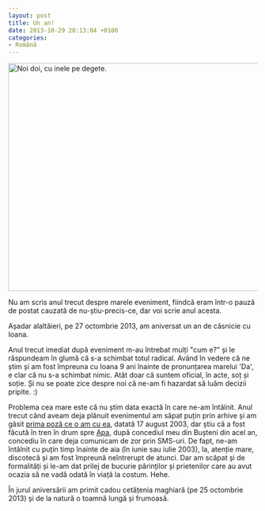 ```yaml
---
layout: post
title: Un an!
date: 2013-10-29 20:13:04 +0100
categories:
- Română
---
```

<a href="http://www.rusiczki.net/wp-content/uploads/2013/10/oficial.jpg"><img src="http://www.rusiczki.net/wp-content/uploads/2013/10/oficial-693x460.jpg" alt="Noi doi, cu inele pe degete." width="693" height="460" class="alignnone size-medium wp-image-4605" /></a>

Nu am scris anul trecut despre marele eveniment, fiindcă eram într-o pauză de postat cauzată de nu-știu-precis-ce, dar voi scrie anul acesta.

Așadar alaltăieri, pe 27 octombrie 2013, am aniversat un an de căsnicie cu Ioana.

Anul trecut imediat după eveniment m-au întrebat mulți "cum e?" și le răspundeam în glumă că s-a schimbat totul radical. Având în vedere că ne știm și am fost împreuna cu Ioana 9 ani înainte de pronunțarea marelui 'Da', e clar că nu s-a schimbat nimic. Atât doar că suntem oficial, în acte, soț și soție. Și nu se poate zice despre noi că ne-am fi hazardat să luăm decizii pripite. :)

Problema cea mare este că nu știm data exactă în care ne-am întâlnit. Anul trecut când aveam deja plănuit evenimentul am săpat puțin prin arhive și am găsit <a href="http://www.rusiczki.net/wp-content/uploads/2013/10/ioana-in-tren.jpg">prima poză ce o am cu ea</a>, datată 17 august 2003, dar știu că a fost făcută în tren în drum spre <a href="http://ro.wikipedia.org/wiki/Apa,_Satu_Mare">Apa</a>, după concediul meu din Bușteni din acel an, concediu în care deja comunicam de zor prin SMS-uri. De fapt, ne-am întâlnit cu puțin timp înainte de aia (în iunie sau iulie 2003), la, atenție mare, discotecă și am fost împreună neîntrerupt de atunci. Dar am scăpat și de formalități și le-am dat prilej de bucurie părinților și prietenilor care au avut ocazia să ne vadă odată în viață la costum. Hehe.

În jurul aniversării am primit cadou cetățenia maghiară (pe 25 octombrie 2013) și de la natură o toamnă lungă și frumoasă.
